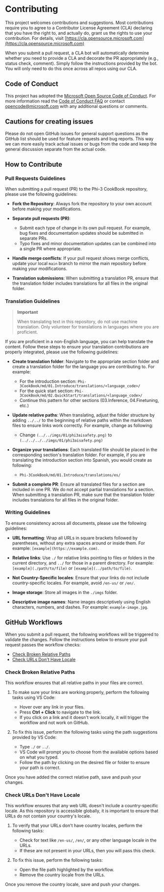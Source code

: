 # Contributing

This project welcomes contributions and suggestions.  Most contributions require you to agree to a
Contributor License Agreement (CLA) declaring that you have the right to, and actually do, grant us
the rights to use your contribution. For details, visit [https://cla.opensource.microsoft.com](https://cla.opensource.microsoft.com)

When you submit a pull request, a CLA bot will automatically determine whether you need to provide
a CLA and decorate the PR appropriately (e.g., status check, comment). Simply follow the instructions
provided by the bot. You will only need to do this once across all repos using our CLA.

## Code of Conduct

This project has adopted the [Microsoft Open Source Code of Conduct](https://opensource.microsoft.com/codeofconduct/).
For more information read the [Code of Conduct FAQ](https://opensource.microsoft.com/codeofconduct/faq/) or contact [opencode@microsoft.com](mailto:opencode@microsoft.com) with any additional questions or comments.

## Cautions for creating issues

Please do not open GitHub issues for general support questions as the GitHub list should be used for feature requests and bug reports. This way we can more easily track actual issues or bugs from the code and keep the general discussion separate from the actual code.

## How to Contribute

### Pull Requests Guidelines

When submitting a pull request (PR) to the Phi-3 CookBook repository, please use the following guidelines:

- **Fork the Repository**: Always fork the repository to your own account before making your modifications.

- **Separate pull requests (PR)**:
  - Submit each type of change in its own pull request. For example, bug fixes and documentation updates should be submitted in separate PRs.
  - Typo fixes and minor documentation updates can be combined into a single PR where appropriate.

- **Handle merge conflicts**: If your pull request shows merge conflicts, update your local `main` branch to mirror the main repository before making your modifications.

- **Translation submissions**: When submitting a translation PR, ensure that the translation folder includes translations for all files in the original folder.

### Translation Guidelines

> **Important**
>
> When translating text in this repository, do not use machine translation. Only volunteer for translations in languages where you are proficient.

If you are proficient in a non-English language, you can help translate the content. Follow these steps to ensure your translation contributions are properly integrated, please use the following guidelines:

- **Create translation folder**: Navigate to the appropriate section folder and create a translation folder for the language you are contributing to. For example:
  - For the introduction section: `Phi-3CookBook/md/01.Introduce/translations/<language_code>/`
  - For the quick start section: `Phi-3CookBook/md/02.QuickStart/translations/<language_code>/`
  - Continue this pattern for other sections (03.Inference, 04.Finetuning, etc.)

- **Update relative paths**: When translating, adjust the folder structure by adding `../../` to the beginning of relative paths within the markdown files to ensure links work correctly. For example, change as following:
  - Change `(../../imgs/01/phi3aisafety.png)` to `(../../../../imgs/01/phi3aisafety.png)`

- **Organize your translations**: Each translated file should be placed in the corresponding section's translation folder. For example, if you are translating the introduction section into Spanish, you would create as following:
  - `Phi-3CookBook/md/01.Introduce/translations/es/`

- **Submit a complete PR**: Ensure all translated files for a section are included in one PR. We do not accept partial translations for a section. When submitting a translation PR, make sure that the translation folder includes translations for all files in the original folder.

### Writing Guidelines

To ensure consistency across all documents, please use the following guidelines:

- **URL formatting**: Wrap all URLs in square brackets followed by parentheses, without any extra spaces around or inside them. For example: `[example](https://example.com)`.

- **Relative links**: Use `./` for relative links pointing to files or folders in the current directory, and `../` for those in a parent directory. For example: `[example](./path/to/file)` or `[example](../path/to/file)`.

- **Not Country-Specific locales**: Ensure that your links do not include country-specific locales. For example, avoid `/en-us/` or `/en/`.

- **Image storage**: Store all images in the `./imgs` folder.

- **Descriptive image names**: Name images descriptively using English characters, numbers, and dashes. For example: `example-image.jpg`.

## GitHub Workflows

When you submit a pull request, the following workflows will be triggered to validate the changes. Follow the instructions below to ensure your pull request passes the workflow checks:

- [Check Broken Relative Paths](#check-broken-relative-paths)
- [Check URLs Don't Have Locale](#check-urls-dont-have-locale)

### Check Broken Relative Paths

This workflow ensures that all relative paths in your files are correct.

1. To make sure your links are working properly, perform the following tasks using VS Code:
    - Hover over any link in your files.
    - Press **Ctrl + Click** to navigate to the link.
    - If you click on a link and it doesn't work locally, it will trigger the workflow and not work on GitHub.

1. To fix this issue, perform the following tasks using the path suggestions provided by VS Code:
    - Type `./` or `../`.
    - VS Code will prompt you to choose from the available options based on what you typed.
    - Follow the path by clicking on the desired file or folder to ensure your path is correct.

Once you have added the correct relative path, save and push your changes.

### Check URLs Don't Have Locale

This workflow ensures that any web URL doesn't include a country-specific locale. As this repository is accessible globally, it is important to ensure that URLs do not contain your country's locale.

1. To verify that your URLs don't have country locales, perform the following tasks:

    - Check for text like `/en-us/`, `/en/`, or any other language locale in the URLs.
    - If these are not present in your URLs, then you will pass this check.

1. To fix this issue, perform the following tasks:
    - Open the file path highlighted by the workflow.
    - Remove the country locale from the URLs.

Once you remove the country locale, save and push your changes.
